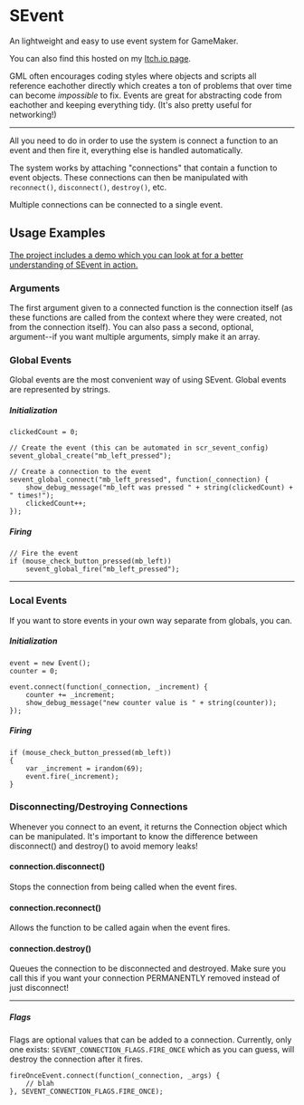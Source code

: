 
# SEvent
An lightweight and easy to use event system for GameMaker.

You can also find this hosted on my [Itch.io page](https://stoozey.itch.io/sevent).

GML often encourages coding styles where objects and scripts all reference eachother directly which creates a ton of problems that over time can become _impossible_ to fix.
Events are great for abstracting code from eachother and keeping everything tidy. (It's also pretty useful for networking!)

---

All you need to do in order to use the system is connect a function to an event and then fire it, everything else is handled automatically.

The system works by attaching "connections" that contain a function to event objects. These connections can then be manipulated with `reconnect()`, `disconnect()`, `destroy()`, etc. 

Multiple connections can be connected to a single event.

## Usage Examples
[The project includes a demo which you can look at for a better understanding of SEvent in action.](https://github.com/stoozey/SEvent/tree/main/objects/obj_sevent_demo)

### Arguments
The first argument given to a connected function is the connection itself (as these functions are called from the context where they were created, not from the connection itself). You can also pass a second, optional, argument--if you want multiple arguments, simply make it an array.

### Global Events
Global events are the most convenient way of using SEvent. Global events are represented by strings.
#####  Initialization
```
clickedCount = 0;

// Create the event (this can be automated in scr_sevent_config)
sevent_global_create("mb_left_pressed");

// Create a connection to the event
sevent_global_connect("mb_left_pressed", function(_connection) {
	show_debug_message("mb_left was pressed " + string(clickedCount) + " times!");
	clickedCount++;
});
```
##### Firing
```
// Fire the event
if (mouse_check_button_pressed(mb_left))
	sevent_global_fire("mb_left_pressed");
```
---
### Local Events
If you want to store events in your own way separate from globals, you can.
##### Initialization
```
event = new Event();
counter = 0;

event.connect(function(_connection, _increment) {
	counter += _increment;
	show_debug_message("new counter value is " + string(counter));
});
```
##### Firing
```
if (mouse_check_button_pressed(mb_left))
{
	var _increment = irandom(69);
	event.fire(_increment);
}
```

### Disconnecting/Destroying Connections
Whenever you connect to an event, it returns the Connection object which can be manipulated.
It's important to know the difference between disconnect() and destroy() to avoid memory leaks!

#### connection.disconnect()
Stops the connection from being called when the event fires.

#### connection.reconnect()
Allows the function to be called again when the event fires.

#### connection.destroy()
Queues the connection to be disconnected and destroyed.
Make sure you call this if you want your connection PERMANENTLY removed instead of just disconnect! 

---
##### Flags
Flags are optional values that can be added to a connection. Currently, only one exists: `SEVENT_CONNECTION_FLAGS.FIRE_ONCE` which as you can guess, will destroy the connection after it fires.
```
fireOnceEvent.connect(function(_connection, _args) {
	// blah
}, SEVENT_CONNECTION_FLAGS.FIRE_ONCE);
```
